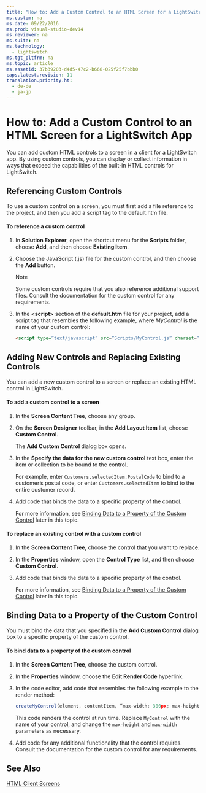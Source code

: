 ```yaml
---
title: "How to: Add a Custom Control to an HTML Screen for a LightSwitch App"
ms.custom: na
ms.date: 09/22/2016
ms.prod: visual-studio-dev14
ms.reviewer: na
ms.suite: na
ms.technology: 
  - lightswitch
ms.tgt_pltfrm: na
ms.topic: article
ms.assetid: 37b39203-d4d5-47c2-b668-025f25f7bbb0
caps.latest.revision: 11
translation.priority.ht: 
  - de-de
  - ja-jp
---
```

# How to: Add a Custom Control to an HTML Screen for a LightSwitch App
You can add custom HTML controls to a screen in a client for a LightSwitch app. By using custom controls, you can display or collect information in ways that exceed the capabilities of the built-in HTML controls for LightSwitch.  
  
## Referencing Custom Controls  
 To use a custom control on a screen, you must first add a file reference to the project, and then you add a script tag to the default.htm file.  
  
#### To reference a custom control  
  
1.  In **Solution Explorer**, open the shortcut menu for the **Scripts** folder, choose **Add**, and then choose **Existing Item**.  
  
2.  Choose the JavaScript (.js) file for the custom control, and then choose the **Add** button.  
  
    > [!NOTE]
    >  Some custom controls require that you also reference additional support files. Consult the documentation for the custom control for any requirements.  
  
3.  In the **<script\>** section of the **default.htm** file for your project, add a script tag that resembles the following example, where *MyControl* is the name of your custom control:  
  
    ```html  
    <script type=”text/javascript” src=”Scripts/MyControl.js” charset=”utf-8”></script>  
    ```  
  
## Adding New Controls and Replacing Existing Controls  
 You can add a new custom control to a screen or replace an existing HTML control in LightSwitch.  
  
#### To add a custom control to a screen  
  
1.  In the **Screen Content Tree**, choose any group.  
  
2.  On the **Screen Designer** toolbar, in the **Add Layout Item** list, choose **Custom Control**.  
  
     The **Add Custom Control** dialog box opens.  
  
3.  In the **Specify the data for the new custom control** text box, enter the item or collection to be bound to the control.  
  
     For example, enter `Customers.selectedItem.PostalCode` to bind to a customer’s postal code, or enter `Customers.selectedItem` to bind to the entire customer record.  
  
4.  Add code that binds the data to a specific property of the control.  
  
     For more information, see [Binding Data to a Property of the Custom Control](#LSBinding) later in this topic.  
  
#### To replace an existing control with a custom control  
  
1.  In the **Screen Content Tree**, choose the control that you want to replace.  
  
2.  In the **Properties** window, open the **Control Type** list, and then choose **Custom Control**.  
  
3.  Add code that binds the data to a specific property of the control.  
  
     For more information, see [Binding Data to a Property of the Custom Control](#LSBinding) later in this topic.  
  
##  <a name="LSBinding"></a> Binding Data to a Property of the Custom Control  
 You must bind the data that you specified in the **Add Custom Control** dialog box to a specific property of the custom control.  
  
#### To bind data to a property of the custom control  
  
1.  In the **Screen Content Tree**, choose the custom control.  
  
2.  In the **Properties** window, choose the **Edit Render Code** hyperlink.  
  
3.  In the code editor, add code that resembles the following example to the render method:  
  
    ```javascript  
    createMyControl(element, contentItem, “max-width: 300px; max-height: 300px”);  
    ```  
  
     This code renders the control at run time. Replace `MyControl` with the name of your control, and change the `max-height` and `max-width` parameters as necessary.  
  
4.  Add code for any additional functionality that the control requires. Consult the documentation for the custom control for any requirements.  
  
## See Also  
 [HTML Client Screens](../vs140/html-client-screens-for-lightswitch-apps.md)